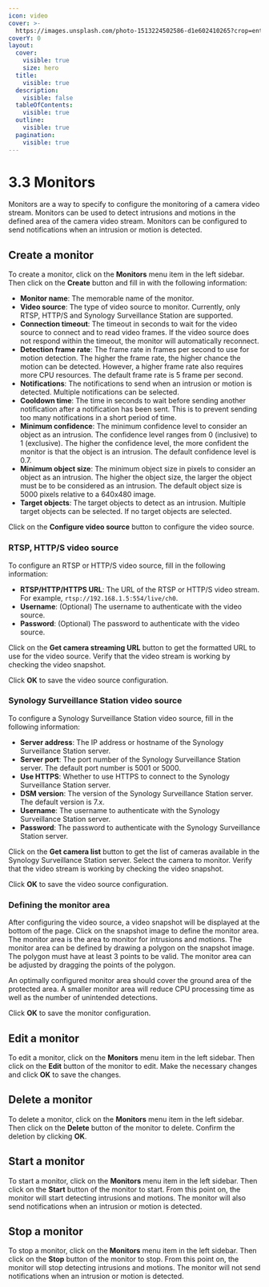 ```yaml
---
icon: video
cover: >-
  https://images.unsplash.com/photo-1513224502586-d1e602410265?crop=entropy&cs=srgb&fm=jpg&ixid=M3wxOTcwMjR8MHwxfHNlYXJjaHwxfHxoZWFsdGglMjBtb25pdG9yfGVufDB8fHx8MTczMTkzMjk4NXww&ixlib=rb-4.0.3&q=85
coverY: 0
layout:
  cover:
    visible: true
    size: hero
  title:
    visible: true
  description:
    visible: false
  tableOfContents:
    visible: true
  outline:
    visible: true
  pagination:
    visible: true
---
```


# 3.3 Monitors

Monitors are a way to specify to configure the monitoring of a camera video stream. Monitors can be used to detect intrusions and motions in the defined area of the camera video stream. Monitors can be configured to send notifications when an intrusion or motion is detected.

## Create a monitor

To create a monitor, click on the **Monitors** menu item in the left sidebar. Then click on the **Create** button and fill in with the following information:

* **Monitor name**: The memorable name of the monitor.
* **Video source**: The type of video source to monitor. Currently, only RTSP, HTTP/S and Synology Surveillance Station are supported.
* **Connection timeout**: The timeout in seconds to wait for the video source to connect and to read video frames. If the video source does not respond within the timeout, the monitor will automatically reconnect.
* **Detection frame rate**: The frame rate in frames per second to use for motion detection. The higher the frame rate, the higher chance the motion can be detected. However, a higher frame rate also requires more CPU resources. The default frame rate is 5 frame per second.
* **Notifications**: The notifications to send when an intrusion or motion is detected. Multiple notifications can be selected.
* **Cooldown time**: The time in seconds to wait before sending another notification after a notification has been sent. This is to prevent sending too many notifications in a short period of time.
* **Minimum confidence**: The minimum confidence level to consider an object as an intrusion. The confidence level ranges from 0 (inclusive) to 1 (exclusive). The higher the confidence level, the more confident the monitor is that the object is an intrusion. The default confidence level is 0.7.
* **Minimum object size**: The minimum object size in pixels to consider an object as an intrusion. The higher the object size, the larger the object must be to be considered as an intrusion. The default object size is 5000 pixels relative to a 640x480 image.
* **Target objects**: The target objects to detect as an intrusion. Multiple target objects can be selected. If no target objects are selected.

Click on the **Configure video source** button to configure the video source.

### RTSP, HTTP/S video source

To configure an RTSP or HTTP/S video source, fill in the following information:

* **RTSP/HTTP/HTTPS URL**: The URL of the RTSP or HTTP/S video stream. For example, `rtsp://192.168.1.5:554/live/ch0`.
* **Username**: (Optional) The username to authenticate with the video source.
* **Password**: (Optional) The password to authenticate with the video source.

Click on the **Get camera streaming URL** button to get the formatted URL to use for the video source. Verify that the video stream is working by checking the video snapshot.

Click **OK** to save the video source configuration.

### Synology Surveillance Station video source

To configure a Synology Surveillance Station video source, fill in the following information:

* **Server address**: The IP address or hostname of the Synology Surveillance Station server.
* **Server port**: The port number of the Synology Surveillance Station server. The default port number is 5001 or 5000.
* **Use HTTPS**: Whether to use HTTPS to connect to the Synology Surveillance Station server.
* **DSM version**: The version of the Synology Surveillance Station server. The default version is 7.x.
* **Username**: The username to authenticate with the Synology Surveillance Station server.
* **Password**: The password to authenticate with the Synology Surveillance Station server.

Click on the **Get camera list** button to get the list of cameras available in the Synology Surveillance Station server. Select the camera to monitor. Verify that the video stream is working by checking the video snapshot.

Click **OK** to save the video source configuration.

### Defining the monitor area

After configuring the video source, a video snapshot will be displayed at the bottom of the page. Click on the snapshot image to define the monitor area. The monitor area is the area to monitor for intrusions and motions. The monitor area can be defined by drawing a polygon on the snapshot image. The polygon must have at least 3 points to be valid. The monitor area can be adjusted by dragging the points of the polygon.

An optimally configured monitor area should cover the ground area of the protected area. A smaller monitor area will reduce CPU processing time as well as the number of unintended detections.

Click **OK** to save the monitor configuration.

## Edit a monitor

To edit a monitor, click on the **Monitors** menu item in the left sidebar. Then click on the **Edit** button of the monitor to edit. Make the necessary changes and click **OK** to save the changes.

## Delete a monitor

To delete a monitor, click on the **Monitors** menu item in the left sidebar. Then click on the **Delete** button of the monitor to delete. Confirm the deletion by clicking **OK**.

## Start a monitor

To start a monitor, click on the **Monitors** menu item in the left sidebar. Then click on the **Start** button of the monitor to start. From this point on, the monitor will start detecting intrusions and motions. The monitor will also send notifications when an intrusion or motion is detected.

## Stop a monitor

To stop a monitor, click on the **Monitors** menu item in the left sidebar. Then click on the **Stop** button of the monitor to stop. From this point on, the monitor will stop detecting intrusions and motions. The monitor will not send notifications when an intrusion or motion is detected.

